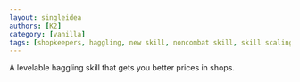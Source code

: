 ```yaml
---
layout: singleidea
authors: [K2]
category: [vanilla]
tags: [shopkeepers, haggling, new skill, noncombat skill, skill scaling]
---
```

A levelable haggling skill that gets you better prices in shops.
